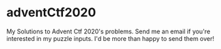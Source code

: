 # adventCtf2020
My Solutions to Advent Ctf 2020's problems.
Send me an email if you're interested in my puzzle inputs.
I'd be more than happy to send them over!
